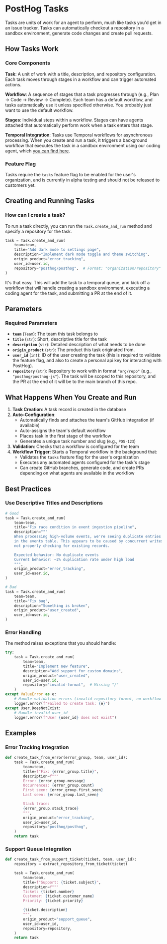 # PostHog Tasks

Tasks are units of work for an agent to perform, much like tasks you'd get in an issue tracker. Tasks can automatically checkout a repository in a sandbox environment, generate code changes and create pull requests.

## How Tasks Work

### Core Components

**Task**: A unit of work with a title, description, and repository configuration. Each task moves through stages in a workflow and can trigger automated actions.

**Workflow**: A sequence of stages that a task progresses through (e.g., Plan → Code → Review → Complete). Each team has a default workflow, and tasks automatically use it unless specified otherwise. You probably just want to use the default workflow.

**Stages**: Individual steps within a workflow. Stages can have agents attached that automatically perform work when a task enters that stage.

**Temporal Integration**: Tasks use Temporal workflows for asynchronous processing. When you create and run a task, it triggers a background workflow that executes the task in a sandbox environment using our coding agent, which [you can find here](http://github.com/posthog/agent).

### Feature Flag

Tasks require the `tasks` feature flag to be enabled for the user's organization, and is currently in alpha testing and should not be released to customers yet.

## Creating and Running Tasks

### How can I create a task?

To run a task directly, you can run the `Task.create_and_run` method and specify a repository for the task.

```python
task = Task.create_and_run(
    team=team,
    title="Add dark mode to settings page",
    description="Implement dark mode toggle and theme switching",
    origin_product="error_tracking",
    user_id=user.id,
    repository="posthog/posthog",  # Format: "organization/repository"
)
```

It's that easy. This will add the task to a temporal queue, and kick off a workflow that will handle creating a sandbox environment, executing a coding agent for the task, and submitting a PR at the end of it.

## Parameters

### Required Parameters

- **`team`** (`Team`): The team this task belongs to
- **`title`** (`str`): Short, descriptive title for the task
- **`description`** (`str`): Detailed description of what needs to be done
- **`origin_product`** (`str`): The product this task originated from.
- **`user_id`** (`int`): ID of the user creating the task (this is required to validate the feature flag, and also to create a personal api key for interacting with PostHog).
- **`repository`** (`str`): Repository to work with in format `"org/repo"` (e.g., `"posthog/posthog-js"`). The task will be scoped to this repository, and the PR at the end of it will be to the main branch of this repo.

## What Happens When You Create and Run

1. **Task Creation**: A task record is created in the database
2. **Auto-Configuration**:
    - Automatically finds and attaches the team's GitHub integration (if available)
    - Auto-assigns the team's default workflow
    - Places task in the first stage of the workflow
    - Generates a unique task number and slug (e.g., `POS-123`)
3. **Validation**: Checks that a workflow is configured for the team
4. **Workflow Trigger**: Starts a Temporal workflow in the background that:
    - Validates the `tasks` feature flag for the user's organization
    - Executes any automated agents configured for the task's stage
    - Can create GitHub branches, generate code, and create PRs depending on what agents are available in the workflow

## Best Practices

### Use Descriptive Titles and Descriptions

```python
# Good
task = Task.create_and_run(
    team=team,
    title="Fix race condition in event ingestion pipeline",
    description="""
    When processing high-volume events, we're seeing duplicate entries
    in the events table. This appears to be caused by concurrent writes
    not properly checking for existing records.

    Expected behavior: No duplicate events
    Current behavior: ~2% duplication rate under high load
    """,
    origin_product="error_tracking",
    user_id=user.id,
)

# Bad
task = Task.create_and_run(
    team=team,
    title="Fix bug",
    description="Something is broken",
    origin_product="user_created",
    user_id=user.id,
)
```

### Error Handling

The method raises exceptions that you should handle:

```python
try:
    task = Task.create_and_run(
        team=team,
        title="Implement new feature",
        description="Add support for custom domains",
        origin_product="user_created",
        user_id=user.id,
        repository="invalid-format",  # Missing "/"
    )
except ValueError as e:
    # Handle validation errors (invalid repository format, no workflow configured, etc.)
    logger.error(f"Failed to create task: {e}")
except User.DoesNotExist:
    # Handle invalid user_id
    logger.error(f"User {user_id} does not exist")
```

## Examples

### Error Tracking Integration

```python
def create_task_from_error(error_group, team, user_id):
    task = Task.create_and_run(
        team=team,
        title=f"Fix: {error_group.title}",
        description=f"""
        Error: {error_group.message}
        Occurrences: {error_group.count}
        First seen: {error_group.first_seen}
        Last seen: {error_group.last_seen}

        Stack trace:
        {error_group.stack_trace}
        """,
        origin_product="error_tracking",
        user_id=user_id,
        repository="posthog/posthog",
    )
    return task
```

### Support Queue Integration

```python
def create_task_from_support_ticket(ticket, team, user_id):
    repository = extract_repository_from_ticket(ticket)

    task = Task.create_and_run(
        team=team,
        title=f"Support: {ticket.subject}",
        description=f"""
        Ticket: {ticket.number}
        Customer: {ticket.customer_name}
        Priority: {ticket.priority}

        {ticket.description}
        """,
        origin_product="support_queue",
        user_id=user_id,
        repository=repository,
    )
    return task
```

